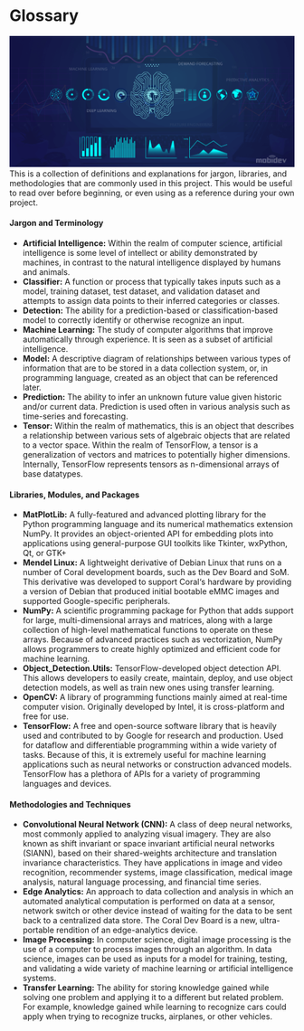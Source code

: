 # Glossary
![](../etc/machinelearning.png)
This is a collection of definitions and explanations for jargon, libraries, and methodologies that are commonly used in this project. This would be useful to read over before beginning, or even using as a reference during your own project.



#### Jargon and Terminology
   - **Artificial Intelligence:** Within the realm of computer science, artificial intelligence is some level of intellect or ability demonstrated by machines, in contrast to the natural intelligence displayed by humans and animals. 
   - **Classifier:** A function or process that typically takes inputs such as a model, training dataset, test dataset, and validation dataset and attempts to assign data points to their inferred categories or classes.
   - **Detection:** The ability for a prediction-based or classification-based model to correctly identify or otherwise recognize an input.
   - **Machine Learning:** The study of computer algorithms that improve automatically through experience. It is seen as a subset of artificial intelligence. 
   - **Model:** A descriptive diagram of relationships between various types of information that are to be stored in a data collection system, or, in programming language, created as an object that can be referenced later.
   - **Prediction:** The ability to infer an unknown future value given historic and/or current data. Prediction is used often in various analysis such as time-series and forecasting.
   - **Tensor:** Within the realm of mathematics, this is an object that describes a relationship between various sets of algebraic objects that are related to a vector space. Within the realm of TensorFlow, a tensor is a generalization of vectors and matrices to potentially higher dimensions. Internally, TensorFlow represents tensors as n-dimensional arrays of base datatypes.



#### Libraries, Modules, and Packages
   - **MatPlotLib:** A fully-featured and advanced plotting library for the Python programming language and its numerical mathematics extension NumPy. It provides an object-oriented API for embedding plots into applications using general-purpose GUI toolkits like Tkinter, wxPython, Qt, or GTK+
   - **Mendel Linux:** A lightweight derivative of Debian Linux that runs on a number of Coral development boards, such as the Dev Board and SoM. This derivative was developed to support Coral‘s hardware by providing a version of Debian that produced initial bootable eMMC images and supported Google-specific peripherals.
   - **NumPy:** A scientific programming package for Python that adds support for large, multi-dimensional arrays and matrices, along with a large collection of high-level mathematical functions to operate on these arrays. Because of advanced practices such as vectorization, NumPy allows programmers to create highly optimized and efficient code for machine learning. 
   - **Object_Detection.Utils:** TensorFlow-developed object detection API. This allows developers to easily create, maintain, deploy, and use object detection models, as well as train new ones using transfer learning.
   - **OpenCV:** A library of programming functions mainly aimed at real-time computer vision. Originally developed by Intel, it is cross-platform and free for use.
   - **TensorFlow:**  A free and open-source software library that is heavily used and contributed to by Google for research and production. Used for dataflow and differentiable programming within a wide variety of tasks. Because of this, it is extremely useful for machine learning applications such as neural networks or construction advanced models. TensorFlow has a plethora of APIs for a variety of programming languages and devices.



#### Methodologies and Techniques
   - **Convolutional Neural Network (CNN):** A class of deep neural networks, most commonly applied to analyzing visual imagery. They are also known as shift invariant or space invariant artificial neural networks (SIANN), based on their shared-weights architecture and translation invariance characteristics. They have applications in image and video recognition, recommender systems, image classification, medical image analysis, natural language processing, and financial time series.
   - **Edge Analytics:** An approach to data collection and analysis in which an automated analytical computation is performed on data at a sensor, network switch or other device instead of waiting for the data to be sent back to a centralized data store. The Coral Dev Board is a new, ultra-portable rendition of an edge-analytics device.
   - **Image Processing:** In computer science, digital image processing is the use of a computer to process images through an algorithm. In data science, images can be used as inputs for a model for training, testing, and validating a wide variety of machine learning or artificial intelligence systems.
   - **Transfer Learning:** The ability for storing knowledge gained while solving one problem and applying it to a different but related problem. For example, knowledge gained while learning to recognize cars could apply when trying to recognize trucks, airplanes, or other vehicles. 


